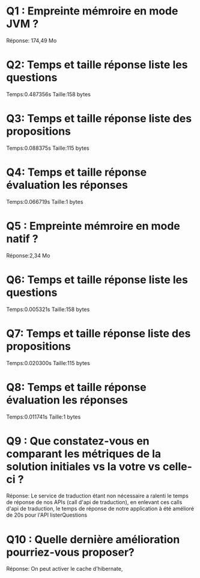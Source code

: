 # Q1 : Empreinte mémroire en mode JVM ?
Réponse: 174,49 Mo

# Q2: Temps et  taille  réponse   liste les questions
Temps:0.487356s
Taille:158 bytes

# Q3: Temps et  taille  réponse  liste des propositions
Temps:0.088375s
Taille:115 bytes

# Q4: Temps et  taille  réponse  évaluation les réponses
Temps:0.066719s
Taille:1 bytes

# Q5 : Empreinte mémroire en mode natif ?
Réponse:2,34 Mo

# Q6: Temps et  taille  réponse   liste les questions
Temps:0.005321s
Taille:158 bytes

# Q7: Temps et  taille  réponse  liste des propositions
Temps:0.020300s
Taille:115 bytes

# Q8: Temps et  taille  réponse  évaluation les réponses
Temps:0.011741s
Taille:1 bytes


# Q9 :  Que constatez-vous en comparant les métriques de la solution  initiales vs la votre vs celle-ci ?
Réponse: Le service de traduction étant non nécessaire a ralenti le temps de réponse de nos APIs (call d'api de traduction), en enlevant ces calls d'api de traduction, le temps de réponse de notre application à été amélioré de 20s pour l'API listerQuestions

# Q10 : Quelle dernière amélioration pourriez-vous proposer?
Réponse: On peut activer le cache d'hibernate,